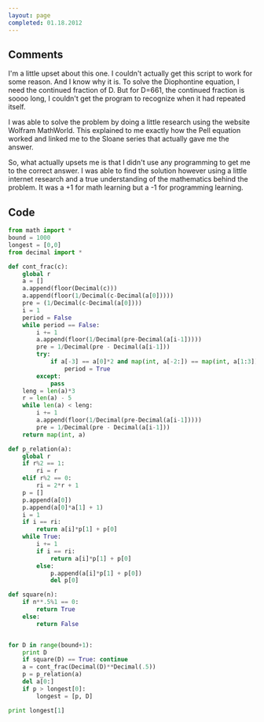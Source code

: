 ```yaml
---
layout: page
completed: 01.18.2012
---
```


## Comments

I'm a little upset about this one. I couldn't actually get this script to work
for some reason. And I know why it is. To solve the Diophontine equation, I
need the continued fraction of D. But for D=661, the continued fraction is
soooo long, I couldn't get the program to recognize when it had repeated
itself.

I was able to solve the problem by doing a little research using the website
Wolfram MathWorld. This explained to me exactly how the Pell equation worked
and linked me to the Sloane series that actually gave me the answer.

So, what actually upsets me is that I didn't use any programming to get me to
the correct answer. I was able to find the solution however using a little
internet research and a true understanding of the mathematics behind the
problem. It was a +1 for math learning but a -1 for programming learning.

## Code

```python
from math import *
bound = 1000
longest = [0,0]
from decimal import *

def cont_frac(c):
	global r
	a = []
	a.append(floor(Decimal(c)))
	a.append(floor(1/Decimal(c-Decimal(a[0]))))
	pre = (1/Decimal(c-Decimal(a[0])))
	i = 1
	period = False
	while period == False:
		i += 1
		a.append(floor(1/Decimal(pre-Decimal(a[i-1]))))
		pre = 1/Decimal(pre - Decimal(a[i-1]))
		try:
			if a[-3] == a[0]*2 and map(int, a[-2:]) == map(int, a[1:3]):
				period = True
		except:
			pass
	leng = len(a)*3
	r = len(a) - 5
	while len(a) < leng:
		i += 1
		a.append(floor(1/Decimal(pre-Decimal(a[i-1]))))
		pre = 1/Decimal(pre - Decimal(a[i-1]))
	return map(int, a)

def p_relation(a):
	global r
	if r%2 == 1:
		ri = r
	elif r%2 == 0:
		ri = 2*r + 1
	p = []
	p.append(a[0])
	p.append(a[0]*a[1] + 1)
	i = 1
	if i == ri:
		return a[i]*p[1] + p[0]
	while True:
		i += 1
		if i == ri:
			return a[i]*p[1] + p[0]
		else:
			p.append(a[i]*p[1] + p[0])
			del p[0]

def square(n):
	if n**.5%1 == 0:
		return True
	else:
		return False


for D in range(bound+1):
	print D
	if square(D) == True: continue
	a = cont_frac(Decimal(D)**Decimal(.5))
	p = p_relation(a)
	del a[0:]
	if p > longest[0]:
		longest = [p, D]

print longest[1]
```
